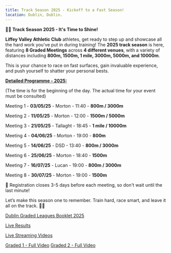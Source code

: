 ```yaml
---
title: Track Season 2025 - Kickoff to a Fast Season!
location: Dublin, Dublin.
---
```


🏃‍♂️ <b>Track Season 2025 - It's Time to Shine!</b>

<b>Liffey Valley Athletic Club</b> athletes, get ready to step up and showcase all the hard work you've put in during training! The <b>2025 track season</b> is here, featuring <b>8 Graded Meetings</b> across <b>4 different venues</b>, with a variety of distances including <b>800m, 1500m, 1 mile, 3000m, 5000m, and 10000m</b>.

This is your chance to race on fast surfaces, gain invaluable experience, and push yourself to shatter your personal bests.

<b><u>Detailed Programme - 2025:</u></b>

(The time is for the beginning of the day. The actual time for your event must be consulted)

Meeting 1 - <b>03/05/25</b> - Morton - 11:40 - <b>800m / 3000m</b>

Meeting 2 - <b>11/05/25</b> - Morton - 12:00 - <b>1500m / 5000m</b>

Meeting 3 - <b>21/05/25</b> - Tallaght - 18:45 - <b>1 mile / 10000m</b>

Meeting 4 - <b>04/06/25</b> - Morton - 19:00 - <b>800m</b>

Meeting 5 - <b>14/06/25</b> - DSD - 13:40 - <b>800m / 3000m</b>

Meeting 6 - <b>25/06/25</b> - Morton - 18:40 - <b>1500m</b>

Meeting 7 - <b>16/07/25</b> - Lucan - 19:00 - <b>800m / 3000m</b>

Meeting 8 - <b>30/07/25</b> - Morton - 19:00 - <b>1500m</b>

📅 Registration closes 3-5 days before each meeting, so don't wait until the last minute!

Let’s make this season one to remember. Train hard, race smart, and leave it all on the track. 💪💥


<a href="/assets/results/2025_track_season/DUBLIN_GRADED_LEAGUES_2025_BOOKLET.pdf" target="_blank" rel="noopener noreferrer">Dublin Graded Leagues Booklet 2025</a>

<a href="https://live.dublinathletics.com/menu.html" target="_blank" rel="noopener noreferrer">Live Results</a>

<a href="https://www.dublinathletics.com/live-stream" target="_blank" rel="noopener noreferrer">Live Streaming Videos</a>

<a href="https://youtube.com/live/Nqt9sO4O9kU?feature=share" target="_blank" rel="noopener noreferrer">Graded 1 - Full Video</a>
<a href="https://youtube.com/live/x3nxIo-fLQE?feature=share" target="_blank" rel="noopener noreferrer">Graded 2 - Full Video</a>







 
